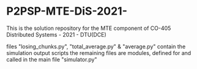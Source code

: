 # P2PSP-MTE-DiS-2021-
This is the solution repository for the MTE component of CO-405 Distributed Systems - 2021 - DTU(DCE)

files "losing_chunks.py", "total_average.py" & "average.py" contain the simulation output scripts 
the remaining files are modules, defined for and called in the main file "simulator.py"
